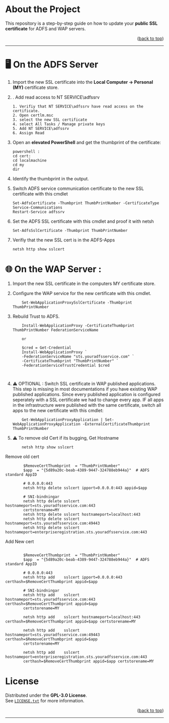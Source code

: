 <!-- ABOUT THE PROJECT -->
# About the Project

This repository is a step-by-step guide on how to update your **public SSL certificate** for ADFS and WAP servers.

<p align="right">(<a href="#readme-top">back to top</a>)</p>

---



# 🖥️ On the ADFS Server

1. Import the new SSL certificate into the **Local Computer → Personal (MY)** certificate store.
2. . Add read access to NT SERVICE\adfssrv
    ```
    1. Verifiy that NT SERVICE\adfssrv have read access on the certificate. 
	2. Open certlm.msc
	3. select the new SSL certificate
	4. select All Tasks / Manage private keys
	5. Add NT SERVICE\adfssrv
    6. Assign Read
    ```   


3. Open an **elevated PowerShell** and get the thumbprint of the certificate:
   ```
   powershell : 
   cd cert:
   cd localmachine
   cd my
   dir
   ```
4. Identify the thumbprint in the output.

5. Switch ADFS service communication certificate to the new SSL certificate with this cmdlet
   ```
   Set-AdfsCertificate -Thumbprint ThumbPrintNumber -CertificateType Service-Communications
   Restart-Service adfssrv
   ```
6. Set the ADFS SSL certificate with this cmdlet and proof it with netsh
    ```
    Set-AdfsSslCertificate -Thumbprint ThumbPrintNumber 
    ```
7. Verifiy that the new SSL cert is in the ADFS-Apps
    ```
    netsh http show sslcert
    ```
 
	
# 🌐 On the WAP Server :

1. Import the new SSL certificate in the computers MY certificate store.

2. Configure the WAP service for the new certificate with this cmdlet. 
    ```
		Set-WebApplicationProxySslCertificate -Thumbprint ThumbPrintNumber
	```
3. Rebuild Trust to ADFS.
    ```
		Install-WebApplicationProxy -CertificateThumbprint ThumbPrintNumber FederationServiceName 

		or

		$cred = Get-Credential
        Install-WebApplicationProxy `
        -FederationServiceName "sts.youradfsservice.com" `
        -CertificateThumbprint "ThumbPrintNumber" `
        -FederationServiceTrustCredential $cred

		
	```
4. ⚠️ OPTIONAL : Switch SSL certificate in WAP published applications.
   This step is missing in most documentations if you have existing WAP published applications.
   Since every published application is configured seperately with a SSL certificate we had to change every app.
   IF all apps in the infrastructure were published with the same certificate, switch all apps to the new certificate with this
   cmdlet: 
    ```
		Get-WebApplicationProxyApplication | Set-WebApplicationProxyApplication -ExternalCertificateThumbprint ThumbPrintNumber
	```


5. ⚠️ To remove old Cert if its bugging, 
Get Hostname

    ```
		netsh http show sslcert
    ```
    
Remove old cert	
```  	
		$RemoveCertThumbprint  = "ThumbPrintNumber"
        $app  = "{5d89a20c-beab-4389-9447-324788eb944a}"  # ADFS standard AppID

        # 0.0.0.0:443
        netsh http delete sslcert ipport=0.0.0.0:443 appid=$app

        # SNI-bindningar
        netsh http delete sslcert hostnameport=sts.youradfsservice.com:443
		certstorename=MY
        netsh http delete sslcert hostnameport=localhost:443
        netsh http delete sslcert hostnameport=sts.youradfsservice.com:49443
        netsh http delete sslcert hostnameport=enterpriseregistration.sts.youradfsservice.com:443

  ```

Add New cert	
```  
		
		$RemoveCertThumbprint  = "ThumbPrintNumber"
        $app  = "{5d89a20c-beab-4389-9447-324788eb944a}"  # ADFS standard AppID

        # 0.0.0.0:443
        netsh http add    sslcert ipport=0.0.0.0:443 certhash=$RemoveCertThumbprint appid=$app

        # SNI-bindningar
        netsh http add    sslcert hostnameport=sts.youradfsservice.com:443 certhash=$RemoveCertThumbprint appid=$app
		certstorename=MY

        netsh http add    sslcert hostnameport=localhost:443 certhash=$RemoveCertThumbprint appid=$app certstorename=MY

        netsh http add    sslcert hostnameport=sts.youradfsservice.com:49443 certhash=$RemoveCertThumbprint appid=$app
		certstorename=MY
		
        netsh http add    sslcert hostnameport=enterpriseregistration.sts.youradfsservice.com:443
		certhash=$RemoveCertThumbprint appid=$app certstorename=MY
```

<!-- LICENSE -->
# License

Distributed under the **GPL-3.0 License**.  
See [`LICENSE.txt`](./LICENSE.txt) for more information.

<p align="right">(<a href="#readme-top">back to top</a>)</p>

---









